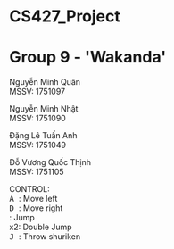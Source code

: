# CS427_Project
# Group 9 - 'Wakanda'

Nguyễn Minh Quân\
MSSV: 1751097

Nguyễn Minh Nhật\
MSSV: 1751090

Đặng Lê Tuấn Anh\
MSSV: 1751049

Đỗ Vương Quốc Thịnh\
MSSV: 1751105

CONTROL:\
<kbd> A </kbd> : Move left\
<kbd> D </kbd>: Move right\
<kbd>	&#32; </kbd>: Jump\
<kbd>	&#32; </kbd> x2: Double Jump\
<kbd> J </kbd>: Throw shuriken
